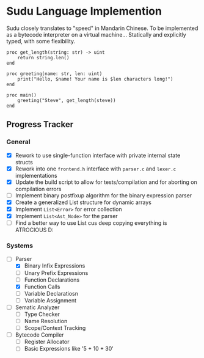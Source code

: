 # Sudu Language Implemention

Sudu closely translates to "speed" in Mandarin Chinese.
To be implemented as a bytecode interpreter on a virtual machine...
Statically and explicitly typed, with some flexibility.

```
proc get_length(string: str) -> uint
    return string.len()
end

proc greeting(name: str, len: uint)
    print("Hello, $name! Your name is $len characters long!")
end

proc main()
    greeting("Steve", get_length(steve))
end
```

## Progress Tracker

### General
- [x] Rework to use single-function interface with private internal state structs
- [x] Rework into one `frontend.h` interface with `parser.c` and `lexer.c` implementations
- [x] Update the build script to allow for tests/compilation and for aborting on compilation errors
- [ ] Implement binary postfixup algorithm for the binary expression parser
- [x] Create a generalized List structure for dynamic arrays
- [x] Implement `List<Error>` for error collection
- [x] Implement `List<Ast_Node>` for the parser
- [ ] Find a better way to use List cus deep copying everything is ATROCIOUS D:

### Systems
- [ ] Parser
    - [x] Binary Infix Expressions
    - [ ] Unary Prefix Expressions
    - [ ] Function Declarations
    - [x] Function Calls
    - [ ] Variable Declaratiosn
    - [ ] Variable Assignment
- [ ] Sematic Analyzer
    - [ ] Type Checker
    - [ ] Name Resolution
    - [ ] Scope/Context Tracking
- [ ] Bytecode Compiler
    - [ ] Register Allocator
    - [ ] Basic Expressions like '5 + 10 + 30'